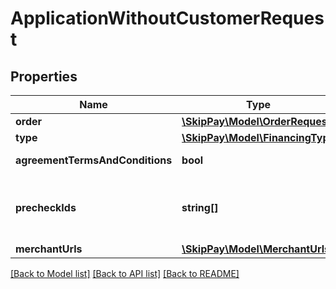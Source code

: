 # ApplicationWithoutCustomerRequest

## Properties

Name | Type | Description | Notes
------------ | ------------- | ------------- | -------------
**order** | [**\SkipPay\Model\OrderRequest**](OrderRequest.md) |  |
**type** | [**\SkipPay\Model\FinancingType**](FinancingType.md) |  |
**agreementTermsAndConditions** | **bool** | Terms and conditions agreement | [optional]
**precheckIds** | **string[]** | Array of all precheck ids related to this application. See [Precheck operation](#reference/precheck-operations/precheck) and it&#39;s response (PrecheckResultsResponse). | [optional]
**merchantUrls** | [**\SkipPay\Model\MerchantUrls**](MerchantUrls.md) |  |

[[Back to Model list]](../../README.md#models) [[Back to API list]](../../README.md#endpoints) [[Back to README]](../../README.md)
